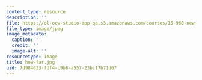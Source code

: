 ```yaml
---
content_type: resource
description: ''
file: https://ol-ocw-studio-app-qa.s3.amazonaws.com/courses/15-960-new-executive-thinking-social-impact-technology-projects-fall-2017-spring-2018/7d984633fdf4c9b8a55723bc17b71d67_how-far.jpg
file_type: image/jpeg
image_metadata:
  caption: ''
  credit: ''
  image-alt: ''
resourcetype: Image
title: how-far.jpg
uid: 7d984633-fdf4-c9b8-a557-23bc17b71d67
---
```

